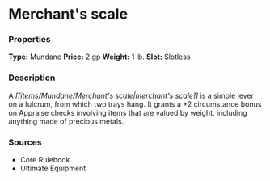 ﻿---
Title: "Merchant's scale"
Type: "Mundane"
Price: "2 gp"
Weight: "1 lb."
Slot: "Slotless"
Description: |
  "A merchant's scale is a simple lever on a fulcrum, from which two trays hang. It grants a +2 circumstance bonus on Appraise checks involving items that are valued by weight, including anything made of precious metals."
Sources: "['Core Rulebook', 'Ultimate Equipment']"
---

# Merchant's scale

### Properties

**Type:** Mundane **Price:** 2 gp **Weight:** 1 lb. **Slot:** Slotless

### Description

A _[[items/Mundane/Merchant's scale|merchant's scale]]_ is a simple lever on a fulcrum, from which two trays hang. It grants a +2 circumstance bonus on Appraise checks involving items that are valued by weight, including anything made of precious metals.

### Sources

* Core Rulebook
* Ultimate Equipment